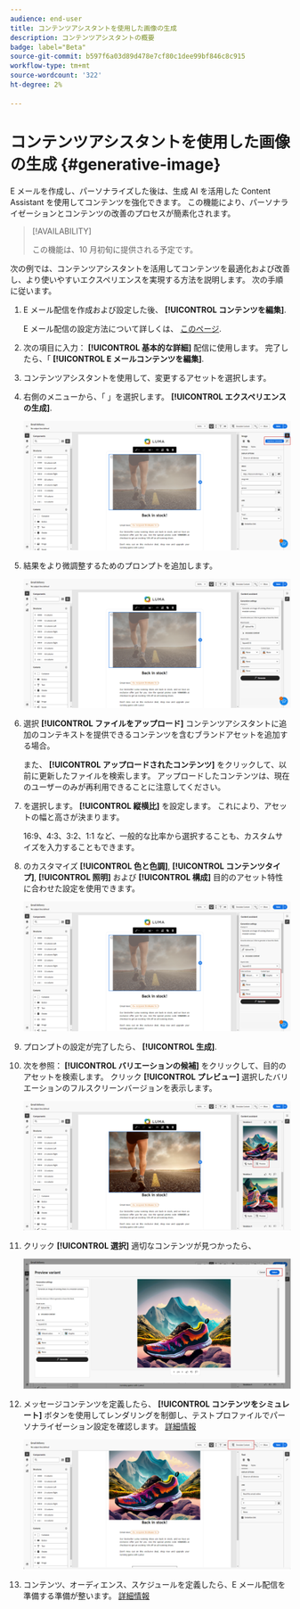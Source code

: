 ```yaml
---
audience: end-user
title: コンテンツアシスタントを使用した画像の生成
description: コンテンツアシスタントの概要
badge: label="Beta"
source-git-commit: b597f6a03d89d478e7cf80c1dee99bf846c8c915
workflow-type: tm+mt
source-wordcount: '322'
ht-degree: 2%

---
```



# コンテンツアシスタントを使用した画像の生成 {#generative-image}

E メールを作成し、パーソナライズした後は、生成 AI を活用した Content Assistant を使用してコンテンツを強化できます。 この機能により、パーソナライゼーションとコンテンツの改善のプロセスが簡素化されます。

>[!AVAILABILITY]
>
>この機能は、10 月初旬に提供される予定です。

次の例では、コンテンツアシスタントを活用してコンテンツを最適化および改善し、より使いやすいエクスペリエンスを実現する方法を説明します。 次の手順に従います。

1. E メール配信を作成および設定した後、 **[!UICONTROL コンテンツを編集]**.

   E メール配信の設定方法について詳しくは、 [このページ](../content/create-email-content.md).

1. 次の項目に入力： **[!UICONTROL 基本的な詳細]** 配信に使用します。 完了したら、「 **[!UICONTROL E メールコンテンツを編集]**.

1. コンテンツアシスタントを使用して、変更するアセットを選択します。

1. 右側のメニューから、「 」を選択します。 **[!UICONTROL エクスペリエンスの生成]**.

   ![](assets/image-genai-1.png)

1. 結果をより微調整するためのプロンプトを追加します。

   ![](assets/image-genai-2.png)

1. 選択 **[!UICONTROL ファイルをアップロード]** コンテンツアシスタントに追加のコンテキストを提供できるコンテンツを含むブランドアセットを追加する場合。

   また、 **[!UICONTROL アップロードされたコンテンツ]** をクリックして、以前に更新したファイルを検索します。 アップロードしたコンテンツは、現在のユーザーのみが再利用できることに注意してください。

1. を選択します。 **[!UICONTROL 縦横比]** を設定します。 これにより、アセットの幅と高さが決まります。

   16:9、4:3、3:2、1:1 など、一般的な比率から選択することも、カスタムサイズを入力することもできます。

1. のカスタマイズ **[!UICONTROL 色と色調]**, **[!UICONTROL コンテンツタイプ]**, **[!UICONTROL 照明]** および **[!UICONTROL 構成]** 目的のアセット特性に合わせた設定を使用できます。

   ![](assets/image-genai-3.png)

1. プロンプトの設定が完了したら、 **[!UICONTROL 生成]**.

1. 次を参照： **[!UICONTROL バリエーションの候補]** をクリックして、目的のアセットを検索します。 クリック **[!UICONTROL プレビュー]** 選択したバリエーションのフルスクリーンバージョンを表示します。

   ![](assets/image-genai-5.png)

1. クリック **[!UICONTROL 選択]** 適切なコンテンツが見つかったら、

   ![](assets/image-genai-6.png)

1. メッセージコンテンツを定義したら、 **[!UICONTROL コンテンツをシミュレート]** ボタンを使用してレンダリングを制御し、テストプロファイルでパーソナライゼーション設定を確認します。  [詳細情報](../preview-test/preview-content.md)

   ![](assets/image-genai-7.png)

1. コンテンツ、オーディエンス、スケジュールを定義したら、E メール配信を準備する準備が整います。 [詳細情報](../monitor/prepare-send.md)